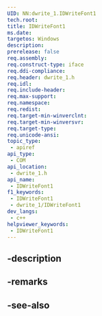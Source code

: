 ```yaml
---
UID: NN:dwrite_1.IDWriteFont1
tech.root: 
title: IDWriteFont1
ms.date: 
targetos: Windows
description: 
prerelease: false
req.assembly: 
req.construct-type: iface
req.ddi-compliance: 
req.header: dwrite_1.h
req.idl: 
req.include-header: 
req.max-support: 
req.namespace: 
req.redist: 
req.target-min-winverclnt: 
req.target-min-winversvr: 
req.target-type: 
req.unicode-ansi: 
topic_type:
 - apiref
api_type:
 - COM
api_location:
 - dwrite_1.h
api_name:
 - IDWriteFont1
f1_keywords:
 - IDWriteFont1
 - dwrite_1/IDWriteFont1
dev_langs:
 - c++
helpviewer_keywords:
 - IDWriteFont1
---
```


## -description

## -remarks

## -see-also

